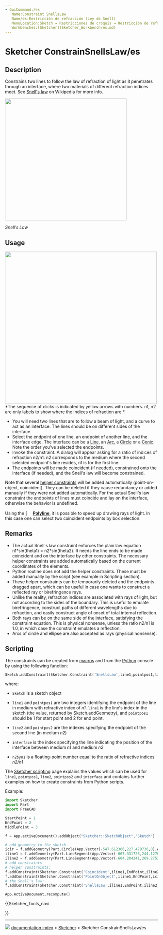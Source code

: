 ```yaml
---
- GuiCommand:/es
   Name:Constraint SnellsLaw
   Name/es:Restricción de refracción (Ley de Snell)
   MenuLocation:Sketch → Restricciones de croquis → Restricción de refracción (Ley de Snell)
   Workbenches:[Sketcher](Sketcher_Workbench/es.md)
---
```


# Sketcher ConstrainSnellsLaw/es


</div>

## Description

Constrains two lines to follow the law of refraction of light as it penetrates through an interface, where two materials of different refraction indices meet. See [Snell\'s law](http://en.wikipedia.org/wiki/Snell%27s_law) on Wikipedia for more info.

<img alt="" src=images/Snells_law2_witheq.svg  style="width:" height="400px;">



*Snell's Law*

## Usage

<img alt="" src=images/Sketcher_SnellsLaw_Example1.png  style="width:500px;"> 
*The sequence of clicks is indicated by yellow arrows with numbers. n1, n2 are only labels to show where the indices of refraction are.*

-   You will need two lines that are to follow a beam of light, and a curve to act as an interface. The lines should be on different sides of the interface.
-   Select the endpoint of one line, an endpoint of another line, and the interface edge. The interface can be a [Line](Sketcher_CreateLine.md), an [Arc](Sketcher_CompCreateArc.md), a [Circle](Sketcher_CompCreateCircle.md) or a [Conic](Sketcher_CompCreateConic.md). Note the order you\'ve selected the endpoints.
-   Invoke the constraint. A dialog will appear asking for a ratio of indices of refraction n2/n1. n2 corresponds to the medium where the second selected endpoint\'s line resides, n1 is for the first line.
-   The endpoints will be made coincident (if needed), constrained onto the interface (if needed), and the Snell\'s law will become constrained.

Note that several [helper constraints](Sketcher_helper_constraint.md) will be added automatically (point-on-object, coincident). They can be deleted if they cause redundancy or added manually if they were not added automatically. For the actual Snell\'s law constraint the endpoints of lines must coincide and lay on the interface, otherwise the behavior is undefined.

Using the **[<img src=images/Sketcher_CreatePolyline.svg style="width:16px"> [Polyline](Sketcher_CreatePolyline.md)**, it is possible to speed up drawing rays of light. In this case one can select two coincident endpoints by box selection.

## Remarks

-   The actual Snell\'s law constraint enforces the plain law equation n1\*sin(theta1) = n2\*sin(theta2). It needs the line ends to be made coincident and on the interface by other constraints. The necessary helper constraints are added automatically based on the current coordinates of the elements.
-   Python routine does not add the helper constraints. These must be added manually by the script (see example in Scripting section).
-   These helper constraints can be temporarily deleted and the endpoints dragged apart, which can be useful in case one wants to construct a reflected ray or birefringence rays.
-   Unlike the reality, refraction indices are associated with rays of light, but not according to the sides of the boundary. This is useful to emulate birefringence, construct paths of different wavelengths due to refraction, and easily construct angle of onset of total internal reflection.
-   Both rays can be on the same side of the interface, satisfying the constraint equation. This is physical nonsense, unless the ratio n2/n1 is 1.0, in which case the constraint emulates a reflection.
-   Arcs of circle and ellipse are also accepted as rays (physical nonsense).

## Scripting

The constraints can be created from [macros](Macros.md) and from the [Python](Python.md) console by using the following function:


```python
Sketch.addConstraint(Sketcher.Constraint('SnellsLaw',line1,pointpos1,line2,pointpos2,interface,n2byn1))
```

where:

  - `Sketch` is a sketch object

  - `line1` and `pointpos1` are two integers identifying the endpoint of the line in medium with refractive index of *n1*. `line1` is the line\'s index in the sketch (the value, returned by Sketch.addGeometry), and `pointpos1` should be 1 for start point and 2 for end point.

  - `line2` and `pointpos2` are the indexes specifying the endpoint of the second line (in medium *n2*)

  - `interface` is the index specifying the line indicating the position of the interface between medium *n1* and medium *n2*

  - `n2byn1` is a floating-point number equal to the ratio of refractive indices *n2/n1*

The [Sketcher scripting](Sketcher_scripting.md) page explains the values which can be used for `line1`, `pointpos1`, `line2`, `pointpos2` and `interface` and contains further examples on how to create constraints from Python scripts.

Example:


```python
import Sketcher
import Part
import FreeCAD

StartPoint = 1
EndPoint = 2
MiddlePoint = 3

f = App.activeDocument().addObject("Sketcher::SketchObject","Sketch")

# add geometry to the sketch
icir = f.addGeometry(Part.Circle(App.Vector(-547.612366,227.479736,0),App.Vector(0,0,1),68.161979))
iline1 = f.addGeometry(Part.LineSegment(App.Vector(-667.331726,244.127090,0),App.Vector(-604.284241,269.275238,0)))
iline2 = f.addGeometry(Part.LineSegment(App.Vector(-604.284241,269.275238,0),App.Vector(-490.940491,256.878265,0)))
# add constraints
# helper constraints:
f.addConstraint(Sketcher.Constraint('Coincident',iline1,EndPoint,iline2,StartPoint)) 
f.addConstraint(Sketcher.Constraint('PointOnObject',iline1,EndPoint,icir)) 
# the Snell's law:
f.addConstraint(Sketcher.Constraint('SnellsLaw',iline1,EndPoint,iline2,StartPoint,icir,1.47))

App.ActiveDocument.recompute() 
```





{{Sketcher_Tools_navi

}}



---
![](images/Right_arrow.png) [documentation index](../README.md) > [Sketcher](Sketcher_Workbench.md) > Sketcher ConstrainSnellsLaw/es
